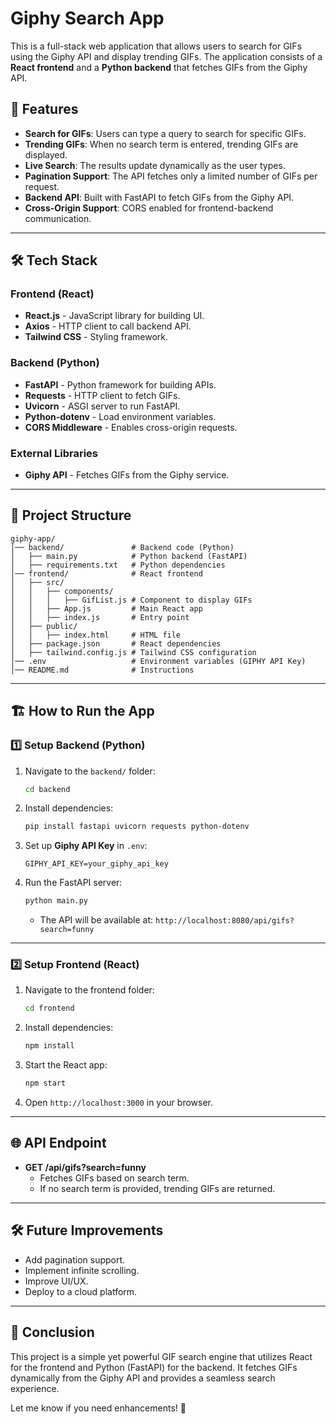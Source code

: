 # Giphy Search App

This is a full-stack web application that allows users to search for GIFs using the Giphy API and display trending GIFs. The application consists of a **React frontend** and a **Python backend** that fetches GIFs from the Giphy API.

## 🚀 Features
- **Search for GIFs**: Users can type a query to search for specific GIFs.
- **Trending GIFs**: When no search term is entered, trending GIFs are displayed.
- **Live Search**: The results update dynamically as the user types.
- **Pagination Support**: The API fetches only a limited number of GIFs per request.
- **Backend API**: Built with FastAPI to fetch GIFs from the Giphy API.
- **Cross-Origin Support**: CORS enabled for frontend-backend communication.

---

## 🛠 Tech Stack
### Frontend (React)
- **React.js** - JavaScript library for building UI.
- **Axios** - HTTP client to call backend API.
- **Tailwind CSS** - Styling framework.

### Backend (Python)
- **FastAPI** - Python framework for building APIs.
- **Requests** - HTTP client to fetch GIFs.
- **Uvicorn** - ASGI server to run FastAPI.
- **Python-dotenv** - Load environment variables.
- **CORS Middleware** - Enables cross-origin requests.

### External Libraries
- **Giphy API** - Fetches GIFs from the Giphy service.

---

## 📂 Project Structure
```
giphy-app/
│── backend/               # Backend code (Python)
│   ├── main.py            # Python backend (FastAPI)
│   ├── requirements.txt   # Python dependencies
│── frontend/              # React frontend
│   ├── src/
│   │   ├── components/
│   │   │   ├── GifList.js # Component to display GIFs
│   │   ├── App.js         # Main React app
│   │   ├── index.js       # Entry point
│   ├── public/
│   │   ├── index.html     # HTML file
│   ├── package.json       # React dependencies
│   ├── tailwind.config.js # Tailwind CSS configuration
│── .env                   # Environment variables (GIPHY API Key)
│── README.md              # Instructions
```

---

## 🏗 How to Run the App

### 1️⃣ Setup Backend (Python)
1. Navigate to the `backend/` folder:
   ```sh
   cd backend
   ```
2. Install dependencies:
   ```sh
   pip install fastapi uvicorn requests python-dotenv
   ```
3. Set up **Giphy API Key** in `.env`:
   ```
   GIPHY_API_KEY=your_giphy_api_key
   ```
4. Run the FastAPI server:
   ```sh
   python main.py
   ```
   - The API will be available at: `http://localhost:8080/api/gifs?search=funny`

---

### 2️⃣ Setup Frontend (React)
1. Navigate to the frontend folder:
   ```sh
   cd frontend
   ```
2. Install dependencies:
   ```sh
   npm install
   ```
3. Start the React app:
   ```sh
   npm start
   ```
4. Open `http://localhost:3000` in your browser.

---

## 🌐 API Endpoint
- **GET /api/gifs?search=funny**
  - Fetches GIFs based on search term.
  - If no search term is provided, trending GIFs are returned.
  
---

## 🛠 Future Improvements
- Add pagination support.
- Implement infinite scrolling.
- Improve UI/UX.
- Deploy to a cloud platform.

---

## 📌 Conclusion
This project is a simple yet powerful GIF search engine that utilizes React for the frontend and Python (FastAPI) for the backend. It fetches GIFs dynamically from the Giphy API and provides a seamless search experience.

Let me know if you need enhancements! 🚀
